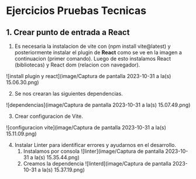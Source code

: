 # Ejercicios Pruebas Tecnicas


## 1. Crear punto de entrada a React

1. Es necesaria la instalacion de vite con (npm install vite@latest) y posteriormente instalar el plugin de __React__ como se ve en la imagen a continuacion (primer comando). Luego de esto instalamos React (bibliotecas) y React dom (relacion con navegador). 

![install plugin y react](image/Captura de pantalla 2023-10-31 a la(s) 15.06.30.png)

2. Se nos crearan las siguientes dependencias.

![dependencias](image/Captura de pantalla 2023-10-31 a la(s) 15.07.49.png)

3. Crear configuracion de Vite.

![configuracion vite](image/Captura de pantalla 2023-10-31 a la(s) 15.11.09.png)

4. Instalar Linter para identificar errores y ayudarnos en el desarrollo.
    1. Instalamos por consola
    ![linter](image/Captura de pantalla 2023-10-31 a la(s) 15.35.44.png)
    2. Creamos la dependencia
    ![linterd](image/Captura de pantalla 2023-10-31 a la(s) 15.37.19.png)
    


